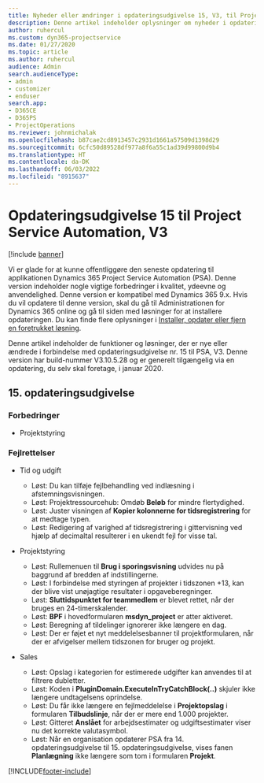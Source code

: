 ```yaml
---
title: Nyheder eller ændringer i opdateringsudgivelse 15, V3, til Project Service Automation
description: Denne artikel indeholder oplysninger om nyheder i opdateringsudgivelse nr. 15 til Project Service Automation, V3.
author: ruhercul
ms.custom: dyn365-projectservice
ms.date: 01/27/2020
ms.topic: article
ms.author: ruhercul
audience: Admin
search.audienceType:
- admin
- customizer
- enduser
search.app:
- D365CE
- D365PS
- ProjectOperations
ms.reviewer: johnmichalak
ms.openlocfilehash: b87cae2cd8913457c2931d1661a57509d1398d29
ms.sourcegitcommit: 6cfc50d89528df977a8f6a55c1ad39d99800d9b4
ms.translationtype: HT
ms.contentlocale: da-DK
ms.lasthandoff: 06/03/2022
ms.locfileid: "8915637"
---
```

# <a name="project-service-automation-update-release-15-v3"></a>Opdateringsudgivelse 15 til Project Service Automation, V3

[!include [banner](../includes/psa-now-project-operations.md)]

Vi er glade for at kunne offentliggøre den seneste opdatering til applikationen Dynamics 365 Project Service Automation (PSA). Denne version indeholder nogle vigtige forbedringer i kvalitet, ydeevne og anvendelighed. Denne version er kompatibel med Dynamics 365 9.x. Hvis du vil opdatere til denne version, skal du gå til Administrationen for Dynamics 365 online og gå til siden med løsninger for at installere opdateringen. Du kan finde flere oplysninger i [Installer, opdater eller fjern en foretrukket løsning](/power-platform/admin/install-remove-preferred-solution).

Denne artikel indeholder de funktioner og løsninger, der er nye eller ændrede i forbindelse med opdateringsudgivelse nr. 15 til PSA, V3. Denne version har build-nummer V3.10.5.28 og er generelt tilgængelig via en opdatering, du selv skal foretage, i januar 2020.

## <a name="update-release-15"></a>15. opdateringsudgivelse 

### <a name="enhancements"></a>Forbedringer

- Projektstyring

### <a name="bug-fixes"></a>Fejlrettelser

- Tid og udgift

  - Løst: Du kan tilføje fejlbehandling ved indlæsning i afstemningsvisningen.
  - Løst: Projektressourcehub: Omdøb **Beløb** for mindre flertydighed.
  - Løst: Juster visningen af **Kopier kolonnerne for tidsregistrering** for at medtage typen.
  - Løst: Redigering af varighed af tidsregistrering i gittervisning ved hjælp af decimaltal resulterer i en ukendt fejl for visse tal.

- Projektstyring

  - Løst: Rullemenuen til **Brug i sporingsvisning** udvides nu på baggrund af bredden af indstillingerne.
  - Løst: I forbindelse med styringen af projekter i tidszonen +13, kan der blive vist unøjagtige resultater i opgaveberegninger.
  - Løst: **Sluttidspunktet for teammedlem** er blevet rettet, når der bruges en 24-timerskalender.
  - Løst: **BPF** i hovedformularen **msdyn_project** er atter aktiveret.
  - Løst: Beregning af tildelinger ignorerer ikke længere en dag.
  - Løst: Der er føjet et nyt meddelelsesbanner til projektformularen, når der er afvigelser mellem tidszonen for bruger og projekt.

- Sales

  - Løst: Opslag i kategorien for estimerede udgifter kan anvendes til at filtrere dubletter.
  - Løst: Koden i **PluginDomain.ExecuteInTryCatchBlock(..)** skjuler ikke længere undtagelsens oprindelse.
  - Løst: Du får ikke længere en fejlmeddelelse i **Projektopslag** i formularen **Tilbudslinje**, når der er mere end 1.000 projekter.
  - Løst: Gitteret **Anslået** for arbejdsestimater og udgiftsestimater viser nu det korrekte valutasymbol.
  - Løst: Når en organisation opdaterer PSA fra 14. opdateringsudgivelse til 15. opdateringsudgivelse, vises fanen **Planlægning** ikke længere som tom i formularen **Projekt**.


[!INCLUDE[footer-include](../includes/footer-banner.md)]

